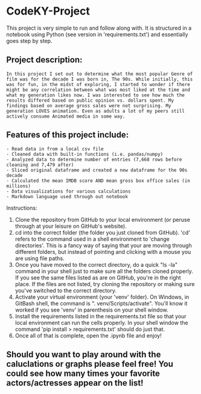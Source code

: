 # CodeKY-Project
This project is very simple to run and follow along with. It is structured in a notebook using Python (see version in 'requirements.txt') and essentially goes step by step.

## Project description:
    In this project I set out to determine what the most popular Genre of film was for the decade I was born in, The 90s. While initially, this was for fun, in the midst of exploring, I started to wonder if there might be any correlation between what was most liked at the time and what my generation likes now. I was interested to see how much the results differed based on public opinion vs. dollars spent. My findings based on average gross sales were not surprising. My generation LOVES animation. Even as adults a lot of my peers still actively consume Animated media in some way. 

## Features of this project include:
    - Read data in from a local csv file
    - Cleaned data with built-in functions (i.e. pandas/numpy)
    - Analyzed data to determine number of entries (7,668 rows before cleaning and 7,479 after)
    - Sliced original dataframe and created a new dataframe for the 90s decade
    - Calculated the mean IMDB score AND mean gross box office sales (in millions)
    - Data visualizations for various calculations
    - Markdown language used through out notebook



Instructions:

1. Clone the repository from GitHub to your local environment (or peruse through at your leisure on GitHub's website).
2. cd into the correct folder (the folder you just cloned from GitHub). 'cd' refers to the command used in a shell environment to 'change directories'. This is a fancy way of saying that your are moving through different folders, but instead of pointing and clicking with a mouse you are using file paths.
3. Once you have moved to the correct directory, do a quick "ls -la" command in your shell just to make sure all the folders cloned properly. If you see the same files listed as are on GitHub, you're in the right place. If the files are not listed, try cloning the repository or making sure you've switched to the correct directory.
4. Activate your virtual environment (your 'venv' folder). On Windows, in GitBash shell, the command is                  ". venv/Scripts/activate". You'll know it worked if you see 'venv' in parenthesis on your shell window.
5. Install the requirements listed in the requirements.txt file so that your local environment can run the cells properly. In your shell window the command 'pip install > requirements.txt' should do just that.
6. Once all of that is complete, open the .ipynb file and enjoy!

## Should you want to play around with the caluclations or graphs please feel free! You could see how many times your favorite actors/actresses appear on the list!